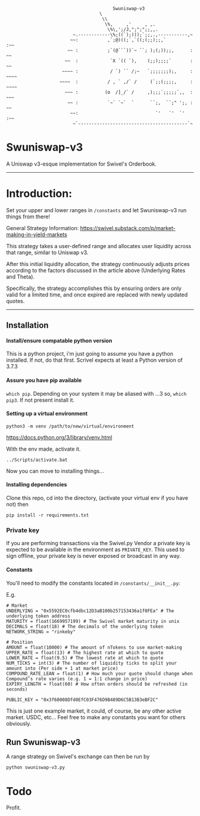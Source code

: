 ```
                                        Swuniswap-v3
                                   \
                                    \\
                                     \%,     ,'     , ,.
                                      \%\,';/J,";";";;,,.
                         ~.------------\%;((`);)));`;;,.,-----------,~
                        ~~:           ,`;@)((;`,`((;(;;);;,`         :~~
                       ~~ :           ;`(@```))`~ ``; );(;));;,      : ~~
                      ~~  :            `X `(( `),    (;;);;;;`       :  ~~
                     ~~~~ :            / `) `` /;~   `;;;;;;;);,     :  ~~~~
                    ~~~~  :           / , ` ,/` /     (`;;(;;;;,     : ~~~~
                      ~~~ :          (o  /]_/` /     ,);;;`;;;;;`,,  : ~~~
                       ~~ :           `~` `~`  `      ``;,  ``;" ';, : ~~
                        ~~:                             `'   `'  `'  :~~
                         ~`-----------------------------------------`~                

```

# Swuniswap-v3
A Uniswap v3-esque implementation for Swivel's Orderbook.

-----------

# **Introduction:**

Set your upper and lower ranges in `/constants` and let Swuniswap-v3 run things from there!

General Strategy Information: https://swivel.substack.com/p/market-making-in-yield-markets

This strategy takes a user-defined range and allocates user liquidity across that range, similar to Uniswap v3.

After this initial liquidity allocation, the strategy continuously adjusts prices according to the factors discussed in the article above (Underlying Rates and Theta).

Specifically, the strategy accomplishes this by ensuring orders are only valid for a limited time, and once expired are replaced with newly updated quotes.

--------

## Installation

#### Install/ensure compatable python version
This is a python project, i'm just going to assume you have a python installed. If not, do that first.
Scrivel expects at least a Python version of 3.7.3

#### Assure you have pip available
`which pip`. Depending on your system it may be aliased with ...3 so, `which pip3`. If not present install it.

#### Setting up a virtual environment

```
python3 -m venv /path/to/new/virtual/environment
```

https://docs.python.org/3/library/venv.html

With the env made, activate it.
```
../Scripts/activate.bat
```
Now you can move to installing things...

#### Installing dependencies

Clone this repo, cd into the directory, (activate your virtual env if you have not) then

    pip install -r requirements.txt

### Private key
If you are performing transactions via the Swivel.py Vendor a private key is expected to be available in the environment as `PRIVATE_KEY`.
This used to sign offline, your private key is never exposed or broadcast in any way.

#### Constants
You'll need to modify the constants located in `/constants/__init__.py`:

E.g.
```
# Market
UNDERLYING = "0x5592EC0cfb4dbc12D3aB100b257153436a1f0FEa" # The underlying token address
MATURITY = float(1669957199) # The Swivel market maturity in unix
DECIMALS = float(18) # The decimals of the underlying token
NETWORK_STRING = "rinkeby"

# Position
AMOUNT = float(10000) # The amount of nTokens to use market-making
UPPER_RATE = float(13) # The highest rate at which to quote 
LOWER_RATE = float(9.5) # The lowest rate at which to quote 
NUM_TICKS = int(3) # The number of liquidity ticks to split your amount into (Per side + 1 at market price)
COMPOUND_RATE_LEAN = float(1) # How much your quote should change when Compound’s rate varies (e.g. 1 = 1:1 change in price) 
EXPIRY_LENGTH = float(60) # How often orders should be refreshed (in seconds) 

PUBLIC_KEY = "0x3f60008Dfd0EfC03F476D9B489D6C5B13B3eBF2C"
```

This is just one example market, it could, of course, be any other active market. USDC, etc... Feel free to make
any constants you want for others obviously.

## Run Swuniswap-v3
A range strategy on Swivel's exchange can then be run by 

    python swuniswap-v3.py

# Todo
Profit.
